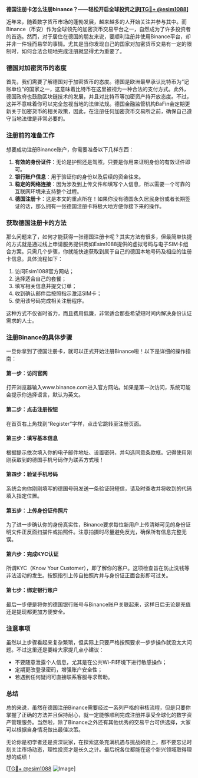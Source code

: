 **德国注册卡怎么注册binance？——轻松开启全球投资之旅[[TG💪+ @esim1088](https://t.me/s/esim1088)]**

近年来，随着数字货币市场的蓬勃发展，越来越多的人开始关注并参与其中。而Binance（币安）作为全球领先的加密货币交易平台之一，自然成为了许多投资者的首选。然而，对于居住在德国的朋友来说，要顺利注册并使用Binance平台，却并非一件轻而易举的事情。尤其是当你发现自己的国家对加密货币交易有一定的限制时，如何合法合规地完成注册就显得尤为重要了。

### 德国对加密货币的态度

首先，我们需要了解德国对于加密货币的态度。德国是欧洲最早承认比特币为“记账单位”的国家之一，这意味着比特币在这里被视为一种合法的支付方式。此外，德国政府也鼓励区块链技术的发展，并且对比特币等加密资产持开放态度。不过，这并不意味着你可以完全忽视当地的法律法规。德国金融监管机构BaFin会定期更新关于加密货币的相关政策，因此，在注册任何加密货币交易所之前，确保自己遵守当地法律是非常必要的。

### 注册前的准备工作

想要成功注册Binance账户，你需要准备以下几样东西：

1. **有效的身份证件**：无论是护照还是驾照，只要是你用来证明身份的有效证件即可。
2. **银行账户信息**：用于验证你的身份以及后续的资金往来。
3. **稳定的网络连接**：因为涉及到上传文件和填写个人信息，所以需要一个可靠的互联网环境来支持整个过程。
4. **德国注册卡**：这是本文的重点所在！如果你没有德国永久居民身份或者长期签证的话，那么拥有一张德国注册卡将极大地方便你接下来的操作。

### 获取德国注册卡的方法

那么问题来了，如何才能获得一张德国注册卡呢？其实方法有很多，但最简单快捷的方式就是通过线上申请服务提供商如Esim1088提供的虚拟号码与电子SIM卡组合方案。只需几个步骤，你就能快速获取到属于自己的德国本地号码及相应的注册卡信息。具体流程如下：

1. 访问Esim1088官方网站；
2. 选择适合自己的套餐；
3. 填写相关信息并提交订单；
4. 收到确认邮件后按照指示激活SIM卡；
5. 使用该号码完成相关注册程序。

这种方式不仅省时省力，而且费用低廉，非常适合那些希望短时间内解决身份认证需求的人士。

### 注册Binance的具体步骤

一旦你拿到了德国注册卡，就可以正式开始注册Binance啦！以下是详细的操作指南：

#### 第一步：访问官网
打开浏览器输入www.binance.com进入官方网站。如果是第一次访问，系统可能会提示你选择语言，默认为英文。

#### 第二步：点击注册按钮
在首页右上角找到“Register”字样，点击它跳转至注册页面。

#### 第三步：填写基本信息
根据提示依次填入你的电子邮件地址、设置密码，并勾选同意条款框。记得使用刚刚获取到的德国手机号码作为联系方式哦！

#### 第四步：验证手机号码
系统会向你刚刚填写的德国号码发送一条验证码短信，请及时查收并将收到的代码填入指定位置。

#### 第五步：上传身份证件照片
为了进一步确认你的身份真实性，Binance要求每位新用户上传清晰可见的身份证明文件正反面扫描件或拍照件。注意拍摄时尽量避免反光，确保所有信息完整无误。

#### 第六步：完成KYC认证
所谓KYC（Know Your Customer），即了解你的客户。这项检查旨在防止洗钱等非法活动的发生。按照指引上传自拍照片并与身份证正面合影即可过关。

#### 第七步：绑定银行账户
最后一步便是将你的德国银行账号与Binance账户关联起来，这样日后无论是充值还是提现都更加方便安全。

### 注意事项

虽然以上步骤看起来复杂繁琐，但实际上只要严格按照要求一步步操作就没太大问题。不过这里还是要给大家提几点小建议：

- 不要随意泄露个人信息，尤其是在公共Wi-Fi环境下进行敏感操作；
- 定期更改登录密码，增强账户安全性；
- 若遇到任何疑问可直接联系客服寻求帮助。

### 总结

总的来说，虽然在德国注册Binance需要经过一系列严格的审核流程，但是只要你掌握了正确的方法并且保持耐心，就一定能够顺利完成注册并享受全球化的数字资产管理服务。当然啦，除了Binance之外还有其他优秀的交易平台可供选择，大家可以根据自身情况做出最佳决策。

无论你是初学者还是资深玩家，在探索这条充满机遇与挑战的路上，都不要忘记时刻关注市场动态，理性投资才是长久之计。最后祝各位都能在这个新兴领域取得理想的成绩！

[[TG💪+ @esim1088](https://t.me/s/esim1088) ![Image](https://i.postimg.cc/4NQfJmqS/Snipaste-2025-05-13-00-14-12.png)]